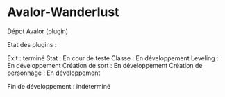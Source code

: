 # Avalor-Wanderlust
Dépot Avalor (plugin)

Etat des plugins :

Exit : terminé
Stat : En cour de teste
Classe : En développement
Leveling : En développement
Création de sort : En développement
Création de personnage : En développement

Fin de développement : indéterminé
